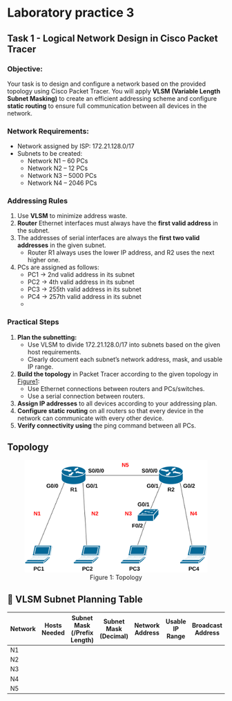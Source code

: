 # Laboratory practice 3

## Task 1 - Logical Network Design in Cisco Packet Tracer

### Objective:
Your task is to design and configure a network based on the provided topology using Cisco Packet Tracer. You will apply **VLSM (Variable Length Subnet Masking)** to create an efficient addressing scheme and configure **static routing** to ensure full communication between all devices in the network.

### Network Requirements:
- Network assigned by ISP: 172.21.128.0/17
- Subnets to be created:
  - Network N1 – 60 PCs
  - Network N2 – 12 PCs
  - Network N3 – 5000 PCs
  - Network N4 – 2046 PCs

### Addressing Rules
1. Use **VLSM** to minimize address waste.
2. **Router** Ethernet interfaces must always have the **first valid address** in the subnet.
3. The addresses of serial interfaces are always the **first two valid addresses** in the given subnet.
   - Router R1 always uses the lower IP address, and R2 uses the next higher one.
4. PCs are assigned as follows:
   - PC1 → 2nd valid address in its subnet
   - PC2 → 4th valid address in its subnet
   - PC3 → 255th valid address in its subnet
   - PC4 → 257th valid address in its subnet
   - 
### Practical Steps
1. **Plan the subnetting:**
   - Use VLSM to divide 172.21.128.0/17 into subnets based on the given host requirements.
   - Clearly document each subnet’s network address, mask, and usable IP range.
2. **Build the topology** in Packet Tracer according to the given topology in [Figure1](#figure1):
   - Use Ethernet connections between routers and PCs/switches.
   - Use a serial connection between routers.
3. **Assign IP addresses** to all devices according to your addressing plan.
4. **Configure static routing** on all routers so that every device in the network can communicate with every other device.
5. **Verify connectivity using** the ping command between all PCs.


## Topology
<figure id="figure1" style="text-align: center;">
  <img src="./lp3-topology.png" alt="Topology">
  <figcaption>Figure 1: Topology</figcaption>
</figure>

## 🧮 VLSM Subnet Planning Table

| **Network** | **Hosts Needed** | **Subnet Mask (/Prefix Length)** | **Subnet Mask (Decimal)** | **Network Address** | **Usable IP Range** | **Broadcast Address** | **Router Interface IP** | **PC IPs** |
|--------------|------------------|--------------------------|----------------------------|---------------------|---------------------|------------------------|-------------------------|-------------|
| N1 | | | | | | | | |
| N2 | | | | | | | | |
| N3 | | | | | | | | |
| N4 | | | | | | | | |
| N5 | | | | | | | | |